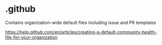 # .github

Contains organization-wide default files including issue and PR templates

https://help.github.com/en/articles/creating-a-default-community-health-file-for-your-organization
